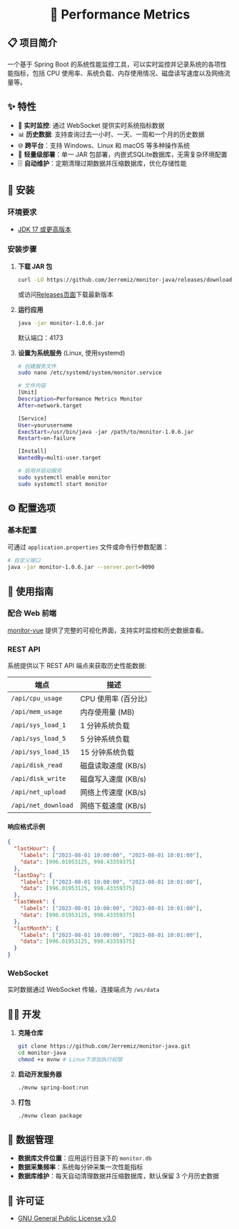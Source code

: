 <!--suppress HtmlDeprecatedAttribute -->
<div align="center">
<h1>🚀 Performance Metrics</h1>
</div>

## 📋 项目简介

一个基于 Spring Boot 的系统性能监控工具，可以实时监控并记录系统的各项性能指标，包括 CPU 使用率、系统负载、内存使用情况、磁盘读写速度以及网络流量等。

## ✨ 特性

- 🔄 **实时监控**: 通过 WebSocket 提供实时系统指标数据
- 📊 **历史数据**: 支持查询过去一小时、一天、一周和一个月的历史数据
- 🌐 **跨平台**：支持 Windows、Linux 和 macOS 等多种操作系统
- 🔌 **轻量级部署**：单一 JAR 包部署，内嵌式SQLite数据库，无需复杂环境配置
- 🗄️ **自动维护**：定期清理过期数据并压缩数据库，优化存储性能

## 🔧 安装

### 环境要求

- [JDK 17 或更高版本](https://www.oracle.com/java/technologies/javase/jdk17-archive-downloads.html)

### 安装步骤

1. **下载 JAR 包**
   ```bash
   curl -LO https://github.com/Jerremiz/monitor-java/releases/download/v1.0.6/monitor-1.0.6.jar
   ```
   或访问[Releases页面](https://github.com/Jerremiz/monitor-java/releases)下载最新版本

2. **运行应用**
   ```bash
   java -jar monitor-1.0.6.jar
   ```
   默认端口：4173

3. **设置为系统服务** (Linux, 使用systemd)
   ```bash
   # 创建服务文件
   sudo nano /etc/systemd/system/monitor.service
   
   # 文件内容
   [Unit]
   Description=Performance Metrics Monitor
   After=network.target
   
   [Service]
   User=yourusername
   ExecStart=/usr/bin/java -jar /path/to/monitor-1.0.6.jar
   Restart=on-failure
   
   [Install]
   WantedBy=multi-user.target
   
   # 启用并启动服务
   sudo systemctl enable monitor
   sudo systemctl start monitor
   ```

## ⚙️ 配置选项

### 基本配置

可通过 `application.properties` 文件或命令行参数配置：

```bash
# 自定义端口
java -jar monitor-1.0.6.jar --server.port=9090
```

## 📝 使用指南

### 配合 Web 前端

[monitor-vue](https://github.com/Jerremiz/monitor-vue) 提供了完整的可视化界面，支持实时监控和历史数据查看。

### REST API

系统提供以下 REST API 端点来获取历史性能数据:

| 端点                  | 描述            |
|---------------------|---------------|
| `/api/cpu_usage`    | CPU 使用率 (百分比) |
| `/api/mem_usage`    | 内存使用量 (MB)    |
| `/api/sys_load_1`   | 1 分钟系统负载      |
| `/api/sys_load_5`   | 5 分钟系统负载      |
| `/api/sys_load_15`  | 15 分钟系统负载     |
| `/api/disk_read`    | 磁盘读取速度 (KB/s) |
| `/api/disk_write`   | 磁盘写入速度 (KB/s) |
| `/api/net_upload`   | 网络上传速度 (KB/s) |
| `/api/net_download` | 网络下载速度 (KB/s) |

#### 响应格式示例

```json
{
  "lastHour": {
    "labels": ["2023-08-01 10:00:00", "2023-08-01 10:01:00"],
    "data": [996.01953125, 998.43359375]
  },
  "lastDay": {
    "labels": ["2023-08-01 10:00:00", "2023-08-01 10:01:00"],
    "data": [996.01953125, 998.43359375]
  },
  "lastWeek": {
    "labels": ["2023-08-01 10:00:00", "2023-08-01 10:01:00"],
    "data": [996.01953125, 998.43359375]
  },
  "lastMonth": {
    "labels": ["2023-08-01 10:00:00", "2023-08-01 10:01:00"],
    "data": [996.01953125, 998.43359375]
  }
}
```

### WebSocket

实时数据通过 WebSocket 传输，连接端点为 `/ws/data`

## 👨‍💻 开发

1. **克隆仓库**
   ```bash
   git clone https://github.com/Jerremiz/monitor-java.git
   cd monitor-java
   chmod +x mvnw # Linux下添加执行权限
   ```

2. **启动开发服务器**
   ```bash
   ./mvnw spring-boot:run
   ```

3. **打包**
   ```bash
   ./mvnw clean package
   ```

## 💾 数据管理

- **数据库文件位置**：应用运行目录下的 `monitor.db`
- **数据采集频率**：系统每分钟采集一次性能指标
- **数据库维护**：每天自动清理数据并压缩数据库，默认保留 3 个月历史数据

## 📄 许可证

- [GNU General Public License v3.0](LICENSE)
